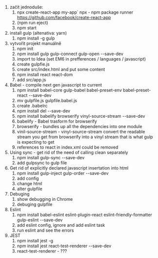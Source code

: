 1. začít jednoduše:
    1. npx create-react-app my-app` npx - npm package runner https://github.com/facebook/create-react-app
    2. (npm run eject)
    3. npm start
2. install gulp (altenativa: yarn)
    1. npm install -g gulp
3. vytvořit projekt manuálně
    1. npm init
    2. npm install gulp gulp-connect gulp-open --save-dev
    3. import to Idea (set EM6 in prefferences / languages / javascript)
    4. create gulpfie.js
    5. create src/index.html and put some content
    6. npm install react react-dom
    7. add src/app.js
4. Babel - compile next gen javascript to current
    1. npm install babel-core gulp-babel babel-preset-env babel-preset-react --save-dev
    2. mv gulpfile.js gulpfile.babel.js
    3. create .babelrc
    4. npm install del --save-dev
    5. npm install babelify browserify vinyl-source-stream --save-dev
    6. babelify - Babel trasform for browserify
    7. browserify - bundles up all the dependencies into one module
    8. vinil-source-stream - vinyl-source-stream convert the readable stream you get from browserify into a vinyl stream that is what gulp is expecting to get
    9. references to react in index.xml could be removed
5. Using sync - get rid of the need of calling clean separately
    1.  npm install gulp-sync --save-dev
    2. add gulpsync to gulp file
6. Get rid of explicitly declared javascript insertation into html
    1. npm install gulp-inject gulp-order --save-dev
    2. add config
    3. change html
    4. alter gulpfile
7. Debuging
    1. show debugging in Chrome
    2. debuging gulpfile
8. Eslint
    1. npm install babel-eslint eslint-plugin-react eslint-friendly-formatter gulp-eslint --save-dev
    2. add eslint config, ignore and add eslint task
    3. run eslint and see the errors
9. JEST
    1. npm install jest -g
    2. npm install jest react-test-renderer --save-dev 
    3. react-test-renderer - ???
